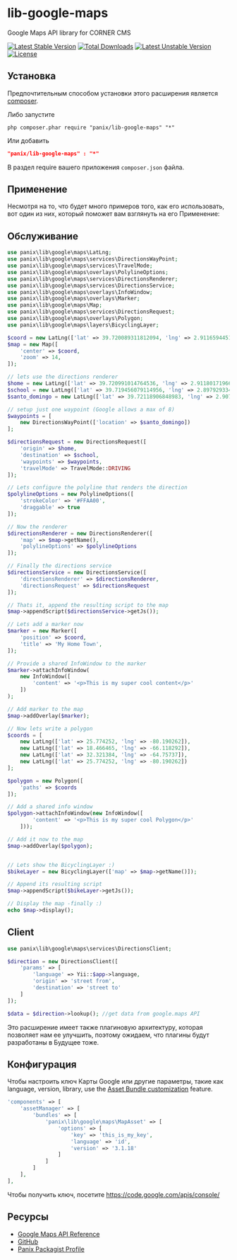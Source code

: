 lib-google-maps
========================

Google Maps API library for CORNER CMS

[![Latest Stable Version](https://poser.pugx.org/panix/lib-google-maps/v/stable.svg)](https://packagist.org/packages/panix/lib-google-maps) [![Total Downloads](https://poser.pugx.org/panix/lib-google-maps/downloads.svg)](https://packagist.org/packages/panix/lib-google-maps) [![Latest Unstable Version](https://poser.pugx.org/panix/lib-google-maps/v/unstable.svg)](https://packagist.org/packages/panix/lib-google-maps) [![License](https://poser.pugx.org/panix/lib-google-maps/license.svg)](https://packagist.org/packages/panix/lib-google-maps)

## Установка

Предпочтительным способом установки этого расширения является [composer](http://getcomposer.org/download/).

Либо запустите

```
php composer.phar require "panix/lib-google-maps" "*"
```
Или добавить

```json
"panix/lib-google-maps" : "*"
```

В раздел require вашего приложения `composer.json` файла.

## Применение

Несмотря на то, что будет много примеров того, как его использовать, вот один из них, который поможет вам взглянуть на его
Применение:

## Обслуживание
```php
use panix\lib\google\maps\LatLng;
use panix\lib\google\maps\services\DirectionsWayPoint;
use panix\lib\google\maps\services\TravelMode;
use panix\lib\google\maps\overlays\PolylineOptions;
use panix\lib\google\maps\services\DirectionsRenderer;
use panix\lib\google\maps\services\DirectionsService;
use panix\lib\google\maps\overlays\InfoWindow;
use panix\lib\google\maps\overlays\Marker;
use panix\lib\google\maps\Map;
use panix\lib\google\maps\services\DirectionsRequest;
use panix\lib\google\maps\overlays\Polygon;
use panix\lib\google\maps\layers\BicyclingLayer;

$coord = new LatLng(['lat' => 39.720089311812094, 'lng' => 2.91165944519042]);
$map = new Map([
    'center' => $coord,
    'zoom' => 14,
]);

// lets use the directions renderer
$home = new LatLng(['lat' => 39.720991014764536, 'lng' => 2.911801719665541]);
$school = new LatLng(['lat' => 39.719456079114956, 'lng' => 2.8979293346405166]);
$santo_domingo = new LatLng(['lat' => 39.72118906848983, 'lng' => 2.907628202438368]);

// setup just one waypoint (Google allows a max of 8)
$waypoints = [
    new DirectionsWayPoint(['location' => $santo_domingo])
];

$directionsRequest = new DirectionsRequest([
    'origin' => $home,
    'destination' => $school,
    'waypoints' => $waypoints,
    'travelMode' => TravelMode::DRIVING
]);

// Lets configure the polyline that renders the direction
$polylineOptions = new PolylineOptions([
    'strokeColor' => '#FFAA00',
    'draggable' => true
]);

// Now the renderer
$directionsRenderer = new DirectionsRenderer([
    'map' => $map->getName(),
    'polylineOptions' => $polylineOptions
]);

// Finally the directions service
$directionsService = new DirectionsService([
    'directionsRenderer' => $directionsRenderer,
    'directionsRequest' => $directionsRequest
]);

// Thats it, append the resulting script to the map
$map->appendScript($directionsService->getJs());

// Lets add a marker now
$marker = new Marker([
    'position' => $coord,
    'title' => 'My Home Town',
]);

// Provide a shared InfoWindow to the marker
$marker->attachInfoWindow(
    new InfoWindow([
        'content' => '<p>This is my super cool content</p>'
    ])
);

// Add marker to the map
$map->addOverlay($marker);

// Now lets write a polygon
$coords = [
    new LatLng(['lat' => 25.774252, 'lng' => -80.190262]),
    new LatLng(['lat' => 18.466465, 'lng' => -66.118292]),
    new LatLng(['lat' => 32.321384, 'lng' => -64.75737]),
    new LatLng(['lat' => 25.774252, 'lng' => -80.190262])
];

$polygon = new Polygon([
    'paths' => $coords
]);

// Add a shared info window
$polygon->attachInfoWindow(new InfoWindow([
        'content' => '<p>This is my super cool Polygon</p>'
    ]));

// Add it now to the map
$map->addOverlay($polygon);


// Lets show the BicyclingLayer :)
$bikeLayer = new BicyclingLayer(['map' => $map->getName()]);

// Append its resulting script
$map->appendScript($bikeLayer->getJs());

// Display the map -finally :)
echo $map->display();
```

## Client
```php
use panix\lib\google\maps\services\DirectionsClient;

$direction = new DirectionsClient([
    'params' => [
        'language' => Yii::$app->language,
        'origin' => 'street from',
        'destination' => 'street to'
    ]
]);

$data = $direction->lookup(); //get data from google.maps API
```

Это расширение имеет также плагиновую архитектуру, которая позволяет нам ее улучшить, поэтому ожидаем, что плагины будут разработаны в
Будущее тоже.

## Конфигурация

Чтобы настроить ключ Карты Google или другие параметры, такие как language, version, library, use the [Asset Bundle customization](http://www.yiiframework.com/doc-2.0/guide-structure-assets.html#customizing-asset-bundles) feature.

```php
'components' => [
    'assetManager' => [
        'bundles' => [
            'panix\lib\google\maps\MapAsset' => [
                'options' => [
                    'key' => 'this_is_my_key',
                    'language' => 'id',
                    'version' => '3.1.18'
                ]
            ]
        ]
    ],
],
```

Чтобы получить ключ, посетите https://code.google.com/apis/console/

## Ресурсы

 * [Google Maps API Reference](https://developers.google.com/maps/documentation/)
 * [GitHub](https://github.com/andrtechno/lib-google-maps)
 * [Panix Packagist Profile](https://packagist.org/packages/panix/)

